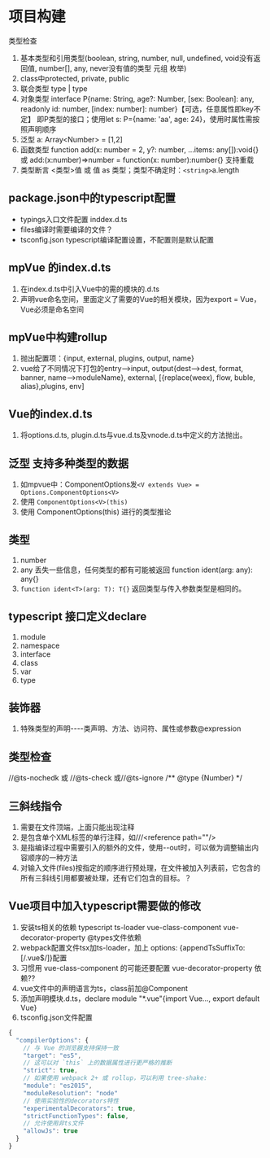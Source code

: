 # 项目构建

类型检查
1. 基本类型和引用类型(boolean, string, number, null, undefined, void没有返回值, number[], any, never没有值的类型 元组 枚举)
2. class中protected, private, public
3. 联合类型 type | type
4. 对象类型 interface P{name: String, age?: Number, [sex: Boolean]: any, readonly id: number, [index: number]: number}【可选，任意属性即key不定】 即P类型的接口；使用let s: P={name: 'aa', age: 24}，使用时属性需按照声明顺序
5. 泛型 a: Array\<Number> = [1,2]
6. 函数类型  function add(x: number = 2, y?: number, ...items: any[]):void{} 或 add:(x:number)=>number = function(x: number):number{} 支持重载
7. 类型断言 <类型>值 或 值 as 类型；类型不确定时：`<string>`a.length



## package.json中的typescript配置
- typings入口文件配置  inddex.d.ts
- files编译时需要编译的文件？
- tsconfig.json typescript编译配置设置，不配置则是默认配置

## mpVue 的index.d.ts
1. 在index.d.ts中引入Vue中的需的模块的.d.ts
2. 声明vue命名空间，里面定义了需要的Vue的相关模块，因为export = Vue，Vue必须是命名空间

## mpVue中构建rollup
1. 抛出配置项：{input, external, plugins, output, name}
2. vue给了不同情况下打包的entry-->input, output{dest-->dest, format, banner, name-->moduleName}, external, [{replace(weex), flow, buble, alias},plugins, env]

## Vue的index.d.ts
1. 将options.d.ts, plugin.d.ts与vue.d.ts及vnode.d.ts中定义的方法抛出。


## 泛型 支持多种类型的数据
1. 如mpvue中：ComponentOptions发`<V extends Vue> = Options.ComponentOptions<V>`
2. 使用 `ComponentOptions<V>(this)`
3. 使用 ComponentOptions(this) 进行的类型推论

## 类型
1. number
2. any 丢失一些信息，任何类型的都有可能被返回 function ident(arg: any): any{}
3. `function ident<T>(arg: T): T{}` 返回类型与传入参数类型是相同的。

## typescript 接口定义declare
1. module
2. namespace
3. interface
4. class
5. var
6. type

## 装饰器
1. 特殊类型的声明----类声明、方法、访问符、属性或参数@expression

## 类型检查
//@ts-nochedk 或 //@ts-check 或//@ts-ignore /** @type {Number} \*/

## 三斜线指令
1. 需要在文件顶端，上面只能出现注释
2. 是包含单个XML标签的单行注释，如///\<reference path=""\/\>
3. 是指编译过程中需要引入的额外的文件，使用--out时，可以做为调整输出内容顺序的一种方法
4. 对输入文件(files)按指定的顺序进行预处理，在文件被加入列表前，它包含的所有三斜线引用都要被处理，还有它们包含的目标。？


## Vue项目中加入typescript需要做的修改
1. 安装ts相关的依赖 typescript ts-loader  vue-class-component  vue-decorator-property @types文件依赖
2. webpack配置文件tsx加ts-loader，加上 options: {appendTsSuffixTo: [/\.vue$/]}配置
3. 习惯用 vue-class-component 的可能还要配置 vue-decorator-property 依赖??
4. vue文件中的声明语言为ts，class前加@Component
5. 添加声明模块.d.ts，declare module "*.vue"{import Vue..., export default Vue}
6. tsconfig.json文件配置

```javascript
{
  "compilerOptions": {
    // 与 Vue 的浏览器支持保持一致
    "target": "es5",
    // 这可以对 `this` 上的数据属性进行更严格的推断
    "strict": true,
    // 如果使用 webpack 2+ 或 rollup，可以利用 tree-shake:
    "module": "es2015",
    "moduleResolution": "node"
    // 使用实验性的decorators特性
    "experimentalDecorators": true,
    "strictFunctionTypes": false,
    // 允许使用非ts文件
    "allowJs": true
  }
}
```


